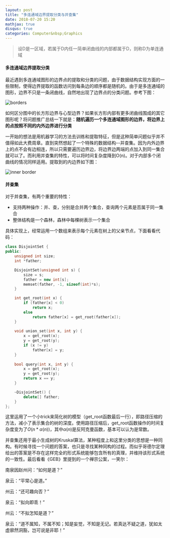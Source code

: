 ```yaml
---
layout: post
title: "多连通域边界提取分类与并查集"
date: 2018-07-20 15:20
mathjax: true
disqus: true
categories: Computer&nbsp;Graphics
---
```


> 设D是一区域，若属于D内任一简单闭曲线的内部都属于D，则称D为单连通域

#### 多连通域边界提取分类

最近遇到多连通域图形的边界点的提取和分类的问题，由于数据结构实现方面的一些限制，使得边界提取的函数访问到每条边的顺序都是随机的。由于是多连通域的图形，边界不只是一条闭曲线，自然地出现了边界点的分类问题。参考下图：

![borders](../../../../assets/images/figure_border.PNG)

如何区分图中的长方形边界与心型边界？如果长方形内部有更多闭曲线围成的其它图形呢？将问题推广总结一下就是：**随机遍历一个多连通域图形的边界，将边界上的点按照不同的内外边界进行分类**

一开始的想法是用机器学习的方法去训练和提取特征，但是这种简单问题似乎并不值得如此大费周章。直到突然想起了一个特殊的数据结构--并查集。因为内外边界上的点不会有边相连，所以只需要遍历边界边，将边界边两端的点加入到同一集合就可以了。而利用并查集的特性，可以将时间复杂度降到O(n)。对于内部多个闭曲线的情况同样适用。提取到的内边界如下图：

![inner border](../../../../assets/images/figure_inner_border.PNG)

#### 并查集

对于并查集，有两个重要的特性：

- 支持两种操作：并、查，分别是合并两个集合，查询两个元素是否属于同一集合
- 整体结构是一个森林，森林中每棵树表示一个集合

具体实现上，经常运用一个数组来表示每个元素在树上的父亲节点，下面看看代码：

```c++
class DisjointSet {
public:
	unsigned int size;
	int *father;

	DisjointSet(unsigned int s) {
		size = s;
		father = new int[s];
		memset(father, -1, sizeof(int)*s);
	}

	int get_root(int x) {
		if (father[x] < 0)
			return x;
		else
			return father[x] = get_root(father[x]);
	}
    
	void union_set(int x, int y) {
		x = get_root(x);
		y = get_root(y);
		if (x != y)
			father[x] = y;
	}
    
	bool query(int x, int y) {
		x = get_root(x);
		y = get_root(y);
		return x == y;
	}

	~DisjointSet() {
		delete[] father;
	}
};
```

这里运用了一个小trick来简化树的模型（get_root函数最后一行），即路径压缩的方法，减小了表示集合的树的深度。使用路径压缩后，get_root函数操作的时间复杂度变为了$O(n*\alpha(n))$，其中$\alpha(n)$是反阿克曼函数，基本可以认为是常数。

并查集还用于最小生成树的Kruskal算法，某种程度上和这里分类的思想是一种同构。有时候寻找一个问题的答案，也只是寻找某种同构的过程。而似乎哥德尔定理给出的答案是不存在这样完全的形式系统能够包含所有的真理，并维持该形式系统的一致性。最后看看《GEB》里提到的一个禅宗公案，一笑尔：

南泉因赵州问：“如何是道？”

泉云：“平常心是道。”

州云：“还可趣向否？”

泉云：“拟向即乖！”

州云：“不拟怎知是道？”

泉云：“道不属知，不属不知；知是妄觉，不知是无记。若真达不疑之道，犹如太虚廓然洞豁，岂可说是非耶！”
